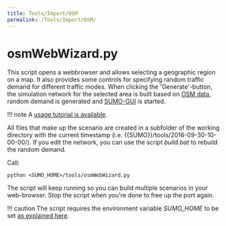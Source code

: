 ```yaml
---
title: Tools/Import/OSM
permalink: /Tools/Import/OSM/
---
```


# osmWebWizard.py

This script opens a webbrowser and allows selecting a geographic region
on a map. It also provides some controls for specifying random traffic
demand for different traffic modes. When clicking the 'Generate'-button,
the simulation network for the selected area is built based on [OSM data](../../Networks/Import/OpenStreetMap.md), random demand is
generated and [SUMO-GUI](../../SUMO-GUI.md) is started.

!!! note
    A [usage tutorial is available](../../Tutorials/OSMWebWizard.md).

All files that make up the scenario are created in a subfolder of the
working directory with the current timestamp (i.e.
{{SUMO}}/tools/2016-09-30-10-00-00/). If you edit the network, you can use the
script *build.bat* to rebuild the random demand.

Call:

```
python <SUMO_HOME>/tools/osmWebWizard.py
```

The script will keep running so you can build multiple scenarios in your
web-browser. Stop the script when you're done to free up the port again.

!!! caution
    The script requires the environment variable *SUMO_HOME* to be set [as explained here](../../Basics/Basic_Computer_Skills.md#additional_environment_variables).
